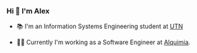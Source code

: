 ### Hi 👋  I'm Alex

- 📚 I'm an Information Systems Engineering student at [UTN](http://www.sistemas.frba.utn.edu.ar/)

- 👨‍💻 Currently I'm working as a Software Engineer at [Alquimia](https://www.alquimia.ai/).
